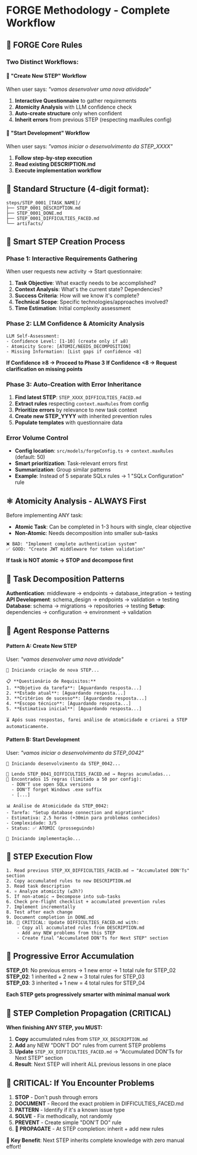 # FORGE Methodology - Complete Workflow

## 🎯 **FORGE Core Rules**

### **Two Distinct Workflows:**

#### 🔨 **"Create New STEP" Workflow** 
When user says: *"vamos desenvolver uma nova atividade"*
1. **Interactive Questionnaire** to gather requirements
2. **Atomicity Analysis** with LLM confidence check
3. **Auto-create structure** only when confident
4. **Inherit errors** from previous STEP (respecting maxRules config)

#### 🚀 **"Start Development" Workflow**
When user says: *"vamos iniciar o desenvolvimento da STEP_XXXX"*
1. **Follow step-by-step execution**
2. **Read existing DESCRIPTION.md**
3. **Execute implementation workflow**

## 📁 **Standard Structure (4-digit format):**
```
steps/STEP_0001_[TASK_NAME]/
├── STEP_0001_DESCRIPTION.md
├── STEP_0001_DONE.md  
├── STEP_0001_DIFFICULTIES_FACED.md
└── artifacts/
```

## 🤖 **Smart STEP Creation Process**

### **Phase 1: Interactive Requirements Gathering**
When user requests new activity → Start questionnaire:
1. **Task Objective**: What exactly needs to be accomplished?
2. **Context Analysis**: What's the current state? Dependencies?
3. **Success Criteria**: How will we know it's complete?
4. **Technical Scope**: Specific technologies/approaches involved?
5. **Time Estimation**: Initial complexity assessment

### **Phase 2: LLM Confidence & Atomicity Analysis**
```
LLM Self-Assessment:
- Confidence Level: [1-10] (create only if ≥8)
- Atomicity Score: [ATOMIC/NEEDS_DECOMPOSITION] 
- Missing Information: [List gaps if confidence <8]
```

**If Confidence ≥8 → Proceed to Phase 3**
**If Confidence <8 → Request clarification on missing points**

### **Phase 3: Auto-Creation with Error Inheritance**
1. **Find latest STEP**: `STEP_XXXX_DIFFICULTIES_FACED.md`
2. **Extract rules** respecting `context.maxRules` from config
3. **Prioritize errors** by relevance to new task context
4. **Create new STEP_YYYY** with inherited prevention rules
5. **Populate templates** with questionnaire data

### **Error Volume Control**
- **Config location**: `src/models/forgeConfig.ts` → `context.maxRules` (default: 50)
- **Smart prioritization**: Task-relevant errors first
- **Summarization**: Group similar patterns
- **Example**: Instead of 5 separate SQLx rules → 1 "SQLx Configuration" rule

## ⚛️ **Atomicity Analysis - ALWAYS First**

Before implementing ANY task:
- **Atomic Task**: Can be completed in 1-3 hours with single, clear objective
- **Non-Atomic**: Needs decomposition into smaller sub-tasks

```
❌ BAD: "Implement complete authentication system"
✅ GOOD: "Create JWT middleware for token validation"
```

**If task is NOT atomic → STOP and decompose first**

## 🔄 **Task Decomposition Patterns**

**Authentication**: middleware → endpoints → database_integration → testing
**API Development**: schema_design → endpoints → validation → testing  
**Database**: schema → migrations → repositories → testing
**Setup**: dependencies → configuration → environment → validation

## 🤖 **Agent Response Patterns**

#### **Pattern A: Create New STEP** 
User: *"vamos desenvolver uma nova atividade"*

```
🎯 Iniciando criação de nova STEP...

📋 **Questionário de Requisitos:**
1. **Objetivo da tarefa**: [Aguardando resposta...]
2. **Estado atual**: [Aguardando resposta...]  
3. **Critérios de sucesso**: [Aguardando resposta...]
4. **Escopo técnico**: [Aguardando resposta...]
5. **Estimativa inicial**: [Aguardando resposta...]

⏳ Após suas respostas, farei análise de atomicidade e criarei a STEP automaticamente.
```

#### **Pattern B: Start Development**
User: *"vamos iniciar o desenvolvimento da STEP_0042"*

```
🚀 Iniciando desenvolvimento da STEP_0042...

📖 Lendo STEP_0041_DIFFICULTIES_FACED.md → Regras acumuladas...
🚨 Encontrados 15 regras (limitado a 50 por config):
  - DON'T use open SQLx versions
  - DON'T forget Windows .exe suffix
  - [...]

📊 Análise de Atomicidade da STEP_0042:
- Tarefa: "Setup database connection and migrations"  
- Estimativa: 2.5 horas (+30min para problemas conhecidos)
- Complexidade: 3/5
- Status: ✅ ATOMIC (prosseguindo)

🎯 Iniciando implementação...
```

## 🔄 **STEP Execution Flow**

```
1. Read previous STEP_XX_DIFFICULTIES_FACED.md → "Accumulated DON'Ts" section
2. Copy accumulated rules to new DESCRIPTION.md 
3. Read task description
4. ⚛️ Analyze atomicity (≤3h?)
5. If non-atomic → Decompose into sub-tasks
6. Check pre-flight checklist + accumulated prevention rules
7. Implement incrementally
8. Test after each change
9. Document completion in DONE.md
10. 🔄 CRITICAL: Update DIFFICULTIES_FACED.md with:
    - Copy all accumulated rules from DESCRIPTION.md
    - Add any NEW problems from this STEP
    - Create final "Accumulated DON'Ts for Next STEP" section
```

## 🚨 **Progressive Error Accumulation**

**STEP_01**: No previous errors → 1 new error → 1 total rule for STEP_02  
**STEP_02**: 1 inherited + 2 new = 3 total rules for STEP_03  
**STEP_03**: 3 inherited + 1 new = 4 total rules for STEP_04  

**Each STEP gets progressively smarter with minimal manual work**

## 🔄 **STEP Completion Propagation (CRITICAL)**

**When finishing ANY STEP, you MUST:**

1. **Copy** accumulated rules from `STEP_XX_DESCRIPTION.md` 
2. **Add** any NEW "DON'T DO" rules from current STEP problems
3. **Update** `STEP_XX_DIFFICULTIES_FACED.md` → "Accumulated DON'Ts for Next STEP" section
4. **Result**: Next STEP will inherit ALL previous lessons in one place

## 🚨 **CRITICAL: If You Encounter Problems**

1. **STOP** - Don't push through errors
2. **DOCUMENT** - Record the exact problem in DIFFICULTIES_FACED.md
3. **PATTERN** - Identify if it's a known issue type
4. **SOLVE** - Fix methodically, not randomly
5. **PREVENT** - Create simple "DON'T DO" rule
6. **🔄 PROPAGATE** - At STEP completion: inherit + add new rules

**🎯 Key Benefit**: Next STEP inherits complete knowledge with zero manual effort!
